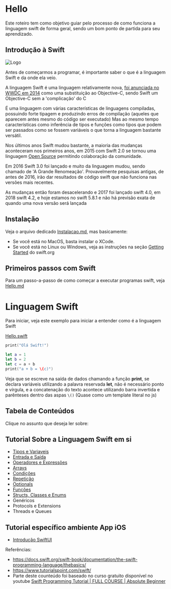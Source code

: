 # Hello
Este roteiro tem como objetivo guiar pelo processo de como funciona a linguagem swift de forma geral, sendo um bom ponto de partida para seu aprendizado. 

## Introdução à Swift
![Logo](https://developer.apple.com/swift/images/swift-logo.svg)

Antes de começarmos a programar, é importante saber o que é a linguagem Swift e da onde ela veio.

A linguagem Swift é uma linguagem relativamente nova, [foi anunciada no WWDC em 2014](https://www.youtube.com/watch?v=MO7Ta0DvEWA) como uma substituição ao Objective-C, sendo Swift um Objective-C sem a 'complicação' do C

É uma linguagem com várias características de linguagens compiladas, possuindo forte tipagem e produzindo erros de compilação (aqueles que aparecem antes mesmo do código ser executado) Mas ao mesmo tempo características como inferência de tipos e funções como tipos que podem ser passados como se fossem variáveis o que torna a linguagem bastante versátil.

Nos últimos anos Swift mudou bastante, a maioria das mudanças aconteceram nos primeiros anos, em 2015 com Swift 2.0 se tornou uma linguagem [Open Source](https://www.swift.org/) permitindo colaboração da comunidade.

Em 2016 Swift 3.0 foi lançado e muito da linguagem mudou, sendo chamado de 'A Grande Renomeação'. Provavelmente pesquisas antigas, de antes de 2016, irão dar resultados de código swift que não funciona nas versões mais recentes.

As mudanças então foram desacelerando e 2017 foi lançado swift 4.0, em 2018 swift 4.2, e hoje estamos no swift 5.8.1 e não há previsão exata de quando uma nova versão será lançada

## Instalação

Veja o arquivo dedicado [Instalacao.md](Instalacao.md), mas basicamente:

- Se você está no MacOS, basta instalar o XCode.
- Se você está no Linux ou Windows, veja as instruções na seção [Getting Started](https://www.swift.org/getting-started/) do swift.org
  
## Primeiros passos com Swift
Para um passo-a-passo de como começar a executar programas swift, veja [Hello.md](Hello.md)

# Linguagem Swift
Para iniciar, veja este exemplo para iniciar a entender como é a linguagem Swift

[Hello.swift](./Exemplos/Hello.swift)
```swift
print("Olá Swift!")

let a = 1
let b = 2
let c = a + b
print("a + b = \(c)")
```

Veja que se escreve na saída de dados chamando a função **print**, se declara variáveis utilizando a palavra reservada **let**, não é necessário ponto e vírgula, e a concatenação do texto acontece utilizando barra invertida e parênteses dentro das aspas `\()` (Quase como um template literal no js)

## Tabela de Conteúdos
Clique no assunto que deseja ler sobre:

## Tutorial Sobre a Linguagem Swift em si
- [Tipos e Variaveis](Variaveis.md)
- [Entrada e Saída](EntradaESaida.md)
- [Operadores e Expressões](Operadores.md)
- [Arrays](Arrays.md)
- [Condições](Condicoes.md)
- [Repetição](Repeticao.md)
- [Optionals](Optionals.md)
- [Funções](Funcoes.md)
- [Structs, Classes e Enums](Structs.md)
- Genéricos
- Protocols e Extensions
- Threads e Queues

## Tutorial específico ambiente App iOS
- [Introdução SwiftUI](SwiftUI.md)

Referências:
- https://docs.swift.org/swift-book/documentation/the-swift-programming-language/thebasics/
- https://www.tutorialspoint.com/swift/
- Parte deste counteúdo foi baseado no curso gratuito disponível no youtube [Swift Programming Tutorial | FULL COURSE | Absolute Beginner](https://www.youtube.com/watch?v=CwA1VWP0Ldw)
